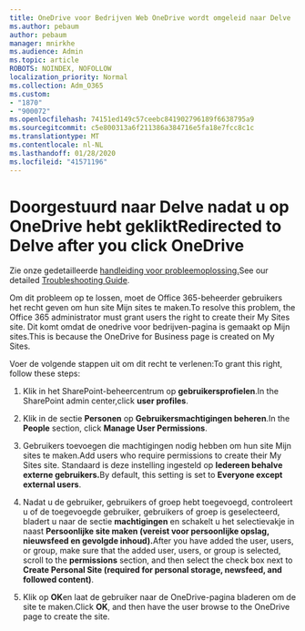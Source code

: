 ```yaml
---
title: OneDrive voor Bedrijven Web OneDrive wordt omgeleid naar Delve
ms.author: pebaum
author: pebaum
manager: mnirkhe
ms.audience: Admin
ms.topic: article
ROBOTS: NOINDEX, NOFOLLOW
localization_priority: Normal
ms.collection: Adm_O365
ms.custom:
- "1870"
- "900072"
ms.openlocfilehash: 74151ed149c57ceebc841902796189f6638795a9
ms.sourcegitcommit: c5e800313a6f211386a384716e5fa18e7fcc8c1c
ms.translationtype: MT
ms.contentlocale: nl-NL
ms.lasthandoff: 01/28/2020
ms.locfileid: "41571196"
---
```

# <a name="redirected-to-delve-after-you-click-onedrive"></a><span data-ttu-id="a5bd3-102">Doorgestuurd naar Delve nadat u op OneDrive hebt geklikt</span><span class="sxs-lookup"><span data-stu-id="a5bd3-102">Redirected to Delve after you click OneDrive</span></span>

<span data-ttu-id="a5bd3-103">Zie onze gedetailleerde [handleiding voor probleemoplossing.](https://docs.microsoft.com/sharepoint/support/sites/troubleshooting-guide-for-sites-stopped-at-provisioning)</span><span class="sxs-lookup"><span data-stu-id="a5bd3-103">See our detailed [Troubleshooting Guide](https://docs.microsoft.com/sharepoint/support/sites/troubleshooting-guide-for-sites-stopped-at-provisioning).</span></span>

<span data-ttu-id="a5bd3-104">Om dit probleem op te lossen, moet de Office 365-beheerder gebruikers het recht geven om hun site Mijn sites te maken.</span><span class="sxs-lookup"><span data-stu-id="a5bd3-104">To resolve this problem, the Office 365 administrator must grant users the right to create their My Sites site.</span></span> <span data-ttu-id="a5bd3-105">Dit komt omdat de onedrive voor bedrijven-pagina is gemaakt op Mijn sites.</span><span class="sxs-lookup"><span data-stu-id="a5bd3-105">This is because the OneDrive for Business page is created on My Sites.</span></span>

<span data-ttu-id="a5bd3-106">Voer de volgende stappen uit om dit recht te verlenen:</span><span class="sxs-lookup"><span data-stu-id="a5bd3-106">To grant this right, follow these steps:</span></span>

1. <span data-ttu-id="a5bd3-107">Klik in het SharePoint-beheercentrum op **gebruikersprofielen**.</span><span class="sxs-lookup"><span data-stu-id="a5bd3-107">In the SharePoint admin center,click **user profiles**.</span></span>

2. <span data-ttu-id="a5bd3-108">Klik in de sectie **Personen** op **Gebruikersmachtigingen beheren**.</span><span class="sxs-lookup"><span data-stu-id="a5bd3-108">In the **People** section, click **Manage User Permissions**.</span></span>

3. <span data-ttu-id="a5bd3-109">Gebruikers toevoegen die machtigingen nodig hebben om hun site Mijn sites te maken.</span><span class="sxs-lookup"><span data-stu-id="a5bd3-109">Add users who require permissions to create their My Sites site.</span></span> <span data-ttu-id="a5bd3-110">Standaard is deze instelling ingesteld op **Iedereen behalve externe gebruikers.**</span><span class="sxs-lookup"><span data-stu-id="a5bd3-110">By default, this setting is set to **Everyone except external users**.</span></span>

4. <span data-ttu-id="a5bd3-111">Nadat u de gebruiker, gebruikers of groep hebt toegevoegd, controleert u of de toegevoegde gebruiker, gebruikers of groep is geselecteerd, bladert u naar de sectie **machtigingen** en schakelt u het selectievakje in naast **Persoonlijke site maken (vereist voor persoonlijke opslag, nieuwsfeed en gevolgde inhoud).**</span><span class="sxs-lookup"><span data-stu-id="a5bd3-111">After you have added the user, users, or group, make sure that the added user, users, or group is selected, scroll to the **permissions** section, and then select the check box next to **Create Personal Site (required for personal storage, newsfeed, and followed content)**.</span></span>

5. <span data-ttu-id="a5bd3-112">Klik op **OK**en laat de gebruiker naar de OneDrive-pagina bladeren om de site te maken.</span><span class="sxs-lookup"><span data-stu-id="a5bd3-112">Click **OK**, and then have the user browse to the OneDrive page to create the site.</span></span>
